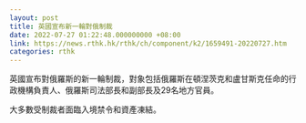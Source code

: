 ```yaml
---
layout: post
title: 英國宣布新一輪對俄制裁
date: 2022-07-27 01:22:48.000000000 +08:00
link: https://news.rthk.hk/rthk/ch/component/k2/1659491-20220727.htm
categories: rthk
---
```


英國宣布對俄羅斯的新一輪制裁，對象包括俄羅斯在頓涅茨克和盧甘斯克任命的行政機構負責人、俄羅斯司法部長和副部長及29名地方官員。

大多數受制裁者面臨入境禁令和資產凍結。
